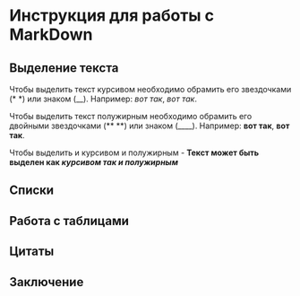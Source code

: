 # Инструкция для работы с MarkDown

## Выделение текста

Чтобы выделить текст курсивом необходимо обрамить его звездочками (* *) или знаком (__). Например: *вот так*, _вот так_.

Чтобы выделить текст полужирным необходимо обрамить его двойными звездочками (** **) или знаком (____). Например: **вот так**, __вот так__.

Чтобы выделить и курсивом и полужирным - **Текст может быть выделен как _курсивом так и полужирным_**


## Списки

## Работа с таблицами

## Цитаты

## Заключение
